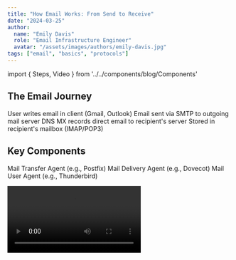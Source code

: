 ```yaml
---
title: "How Email Works: From Send to Receive"
date: "2024-03-25"
author: 
  name: "Emily Davis"
  role: "Email Infrastructure Engineer"
  avatar: "/assets/images/authors/emily-davis.jpg"
tags: ["email", "basics", "protocols"]
---
```


import { Steps, Video } from '../../components/blog/Components'

## The Email Journey

<Steps>
  <Step title="1. Composition">
    User writes email in client (Gmail, Outlook)
  </Step>
  
  <Step title="2. Submission">
    Email sent via SMTP to outgoing mail server
  </Step>

  <Step title="3. Routing">
    DNS MX records direct email to recipient's server
  </Step>

  <Step title="4. Delivery">
    Stored in recipient's mailbox (IMAP/POP3)
  </Step>
</Steps>

## Key Components

<CardGroup cols={3}>
  <Card icon="server" title="MTA">
    Mail Transfer Agent (e.g., Postfix)
  </Card>
  
  <Card icon="inbox" title="MDA">
    Mail Delivery Agent (e.g., Dovecot)
  </Card>

  <Card icon="user" title="MUA">
    Mail User Agent (e.g., Thunderbird)
  </Card>
</CardGroup>

<Video 
  src="/assets/videos/email-flow.mp4" 
  title="Email Transmission Process"
/>